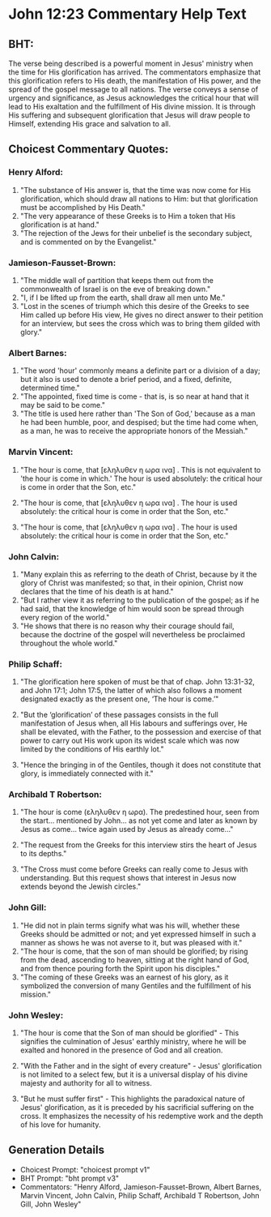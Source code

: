 # John 12:23 Commentary Help Text

## BHT:
The verse being described is a powerful moment in Jesus' ministry when the time for His glorification has arrived. The commentators emphasize that this glorification refers to His death, the manifestation of His power, and the spread of the gospel message to all nations. The verse conveys a sense of urgency and significance, as Jesus acknowledges the critical hour that will lead to His exaltation and the fulfillment of His divine mission. It is through His suffering and subsequent glorification that Jesus will draw people to Himself, extending His grace and salvation to all.

## Choicest Commentary Quotes:
### Henry Alford:
1. "The substance of His answer is, that the time was now come for His glorification, which should draw all nations to Him: but that glorification must be accomplished by His Death."
2. "The very appearance of these Greeks is to Him a token that His glorification is at hand."
3. "The rejection of the Jews for their unbelief is the secondary subject, and is commented on by the Evangelist."

### Jamieson-Fausset-Brown:
1. "The middle wall of partition that keeps them out from the commonwealth of Israel is on the eve of breaking down." 
2. "I, if I be lifted up from the earth, shall draw all men unto Me." 
3. "Lost in the scenes of triumph which this desire of the Greeks to see Him called up before His view, He gives no direct answer to their petition for an interview, but sees the cross which was to bring them gilded with glory."

### Albert Barnes:
1. "The word 'hour' commonly means a definite part or a division of a day; but it also is used to denote a brief period, and a fixed, definite, determined time."
2. "The appointed, fixed time is come - that is, is so near at hand that it may be said to be come."
3. "The title is used here rather than 'The Son of God,' because as a man he had been humble, poor, and despised; but the time had come when, as a man, he was to receive the appropriate honors of the Messiah."

### Marvin Vincent:
1. "The hour is come, that [εληλυθεν η ωρα ινα] . This is not equivalent to 'the hour is come in which.' The hour is used absolutely: the critical hour is come in order that the Son, etc."

2. "The hour is come, that [εληλυθεν η ωρα ινα] . The hour is used absolutely: the critical hour is come in order that the Son, etc."

3. "The hour is come, that [εληλυθεν η ωρα ινα] . The hour is used absolutely: the critical hour is come in order that the Son, etc."

### John Calvin:
1. "Many explain this as referring to the death of Christ, because by it the glory of Christ was manifested; so that, in their opinion, Christ now declares that the time of his death is at hand."
2. "But I rather view it as referring to the publication of the gospel; as if he had said, that the knowledge of him would soon be spread through every region of the world."
3. "He shows that there is no reason why their courage should fail, because the doctrine of the gospel will nevertheless be proclaimed throughout the whole world."

### Philip Schaff:
1. "The glorification here spoken of must be that of chap. John 13:31-32, and John 17:1; John 17:5, the latter of which also follows a moment designated exactly as the present one, ‘The hour is come.’" 

2. "But the ‘glorification’ of these passages consists in the full manifestation of Jesus when, all His labours and sufferings over, He shall be elevated, with the Father, to the possession and exercise of that power to carry out His work upon its widest scale which was now limited by the conditions of His earthly lot." 

3. "Hence the bringing in of the Gentiles, though it does not constitute that glory, is immediately connected with it."

### Archibald T Robertson:
1. "The hour is come (εληλυθεν η ωρα). The predestined hour, seen from the start... mentioned by John... as not yet come and later as known by Jesus as come... twice again used by Jesus as already come..." 

2. "The request from the Greeks for this interview stirs the heart of Jesus to its depths." 

3. "The Cross must come before Greeks can really come to Jesus with understanding. But this request shows that interest in Jesus now extends beyond the Jewish circles."

### John Gill:
1. "He did not in plain terms signify what was his will, whether these Greeks should be admitted or not; and yet expressed himself in such a manner as shows he was not averse to it, but was pleased with it."
2. "The hour is come, that the son of man should be glorified; by rising from the dead, ascending to heaven, sitting at the right hand of God, and from thence pouring forth the Spirit upon his disciples."
3. "The coming of these Greeks was an earnest of his glory, as it symbolized the conversion of many Gentiles and the fulfillment of his mission."

### John Wesley:
1. "The hour is come that the Son of man should be glorified" - This signifies the culmination of Jesus' earthly ministry, where he will be exalted and honored in the presence of God and all creation.

2. "With the Father and in the sight of every creature" - Jesus' glorification is not limited to a select few, but it is a universal display of his divine majesty and authority for all to witness.

3. "But he must suffer first" - This highlights the paradoxical nature of Jesus' glorification, as it is preceded by his sacrificial suffering on the cross. It emphasizes the necessity of his redemptive work and the depth of his love for humanity.


## Generation Details
- Choicest Prompt: "choicest prompt v1"
- BHT Prompt: "bht prompt v3"
- Commentators: "Henry Alford, Jamieson-Fausset-Brown, Albert Barnes, Marvin Vincent, John Calvin, Philip Schaff, Archibald T Robertson, John Gill, John Wesley"
